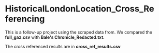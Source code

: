 # HistoricalLondonLocation_Cross_Referencing

This is a follow-up project using the scraped data from. We compared the **full_gaz.csv** with **Bale's Chronicle_Redacted.txt**. 

The cross referenced results are in **cross_ref_results.csv**
